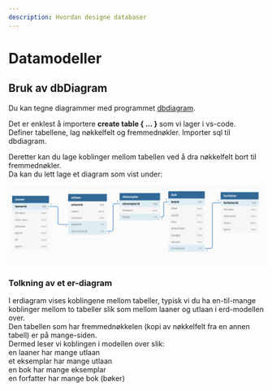 ```yaml
---
description: Hvordan designe databaser
---
```


# Datamodeller

## Bruk av dbDiagram

Du kan tegne diagrammer med programmet [dbdiagram](https://dbdiagram.io).

Det er enklest å importere **create table { ... }** som vi lager i vs-code.  
Definer tabellene, lag nøkkelfelt og fremmednøkler. Importer sql til dbdiagram.

Deretter kan du lage koblinger mellom tabellen ved å dra nøkkelfelt bort til fremmednøkler.  
Da kan du lett lage et diagram som vist under:

![er-diagram for bibliotek](../../../.gitbook/assets/dbdiagram%20%281%29.png)

### Tolkning av et er-diagram

I erdiagram vises koblingene mellom tabeller, typisk vi du ha en-til-mange koblinger mellom to tabeller slik som mellom laaner og utlaan i erd-modellen over.  
Den tabellen som har fremmednøkkelen \(kopi av nøkkelfelt fra en annen tabell\) er på mange-siden.  
Dermed leser vi koblingen i modellen over slik:  
   en laaner har mange utlaan  
   et eksemplar har mange utlaan  
   en bok har mange eksemplar  
   en forfatter har mange bok \(bøker\)

